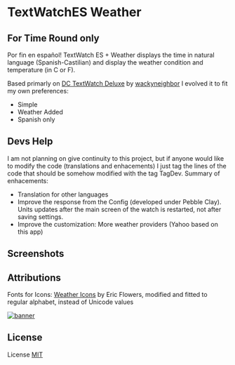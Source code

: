 # TextWatchES Weather


For Time Round only
--------------------

Por fin en español! TextWatch ES + Weather displays the time in natural language (Spanish-Castilian) and display the weather condition and temperature (in C or F). 

Based primarly on [DC TextWatch Deluxe](https://github.com/wackyneighbor/DC_Text_Watch_Deluxe) by [wackyneighbor](https://github.com/wackyneighbor) I evolved it to fit my own preferences:
  * Simple
  * Weather Added
  * Spanish only
  

Devs Help
--------------------
I am not planning on give continuity to this project, but if anyone would like to modify the code (translations and enhacements) I just tag the lines of the code that should be somehow modified with the tag TagDev. Summary of enhacements:
  * Translation for other languages
  * Improve the response from the Config (developed under Pebble Clay). Units updates after the main screen of the watch is restarted, not after saving settings.
  * Improve the customization: More weather providers (Yahoo based on this app)

Screenshots
------------


Attributions
--------------------
Fonts for Icons: [Weather Icons](https://erikflowers.github.io/weather-icons) by Eric Flowers, modified and fitted to regular alphabet, instead of Unicode values

[![banner](https://poweredby.yahoo.com/purple.png)](https://www.yahoo.com/?ilc=401)

License
--------

License [MIT](https://github.com/dieghernan/TextWatchES_Weather/blob/master/MIT%20License)
